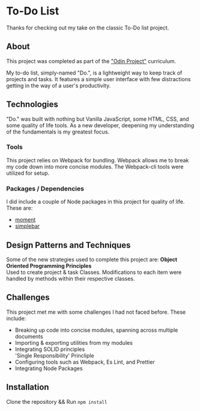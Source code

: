 # To-Do List
Thanks for checking out my take on the classic To-Do list project.
## About
This project was completed as part of the ["Odin Project"](https://www.theodinproject.com/) curriculum.

My to-do list, simply-named "Do.", is a lightweight way to keep track of projects and tasks. It features a simple user interface with few distractions getting in the way of a user's productivity.

## Technologies
"Do." was built with nothing but Vanilla JavaScript, some HTML, CSS, and some quality of life tools. As a new developer, deepening my understanding of the fundamentals is my greatest focus.
### Tools
This project relies on Webpack for bundling. Webpack allows me to break my code down into more concise modules. The Webpack-cli tools were utilized for setup.
### Packages / Dependencies
I did include a couple of Node packages in this project for quality of life. These are:
* [moment]()
* [simplebar](https://www.npmjs.com/package/simplebar)
## Design Patterns and Techniques
Some of the new strategies used to complete this project are:
**Object Oriented Programming Principles**  
Used to create project & task Classes. Modifications to each item were handled by methods within their respective classes.

## Challenges
This project met me with some challenges I had not faced before. These include:
* Breaking up code into concise modules, spanning across multiple documents
* Importing & exporting utilities from my modules
* Integrating SOLID principles  
    'Single Responsibility' Princliple
* Configuring tools such as Webpack, Es Lint, and Prettier
* Integrating Node Packages

## Installation
Clone the repository && Run `npm install`

